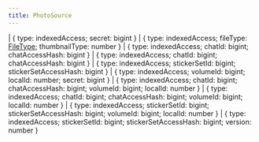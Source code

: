 ```yaml
---
title: PhotoSource
---
```


<div class="font-mono whitespace-pre"><span class="opacity-50">|</span> <span class="font-mono">{ <span class="font-bold">type</span><span class="opacity-50">:</span> <span class="text-red-500">indexedAccess</span><span class="opacity-50">;</span> <span class="font-bold">secret</span><span class="opacity-50">:</span> <span>bigint</span> }</span>
<span class="opacity-50">|</span> <span class="font-mono">{ <span class="font-bold">type</span><span class="opacity-50">:</span> <span class="text-red-500">indexedAccess</span><span class="opacity-50">;</span> <span class="font-bold">fileType</span><span class="opacity-50">:</span> <a href="/gh/types/filetype"  >FileType</a><span class="opacity-50">;</span> <span class="font-bold">thumbnailType</span><span class="opacity-50">:</span> <span>number</span> }</span>
<span class="opacity-50">|</span> <span class="font-mono">{ <span class="font-bold">type</span><span class="opacity-50">:</span> <span class="text-red-500">indexedAccess</span><span class="opacity-50">;</span> <span class="font-bold">chatId</span><span class="opacity-50">:</span> <span>bigint</span><span class="opacity-50">;</span> <span class="font-bold">chatAccessHash</span><span class="opacity-50">:</span> <span>bigint</span> }</span>
<span class="opacity-50">|</span> <span class="font-mono">{ <span class="font-bold">type</span><span class="opacity-50">:</span> <span class="text-red-500">indexedAccess</span><span class="opacity-50">;</span> <span class="font-bold">chatId</span><span class="opacity-50">:</span> <span>bigint</span><span class="opacity-50">;</span> <span class="font-bold">chatAccessHash</span><span class="opacity-50">:</span> <span>bigint</span> }</span>
<span class="opacity-50">|</span> <span class="font-mono">{ <span class="font-bold">type</span><span class="opacity-50">:</span> <span class="text-red-500">indexedAccess</span><span class="opacity-50">;</span> <span class="font-bold">stickerSetId</span><span class="opacity-50">:</span> <span>bigint</span><span class="opacity-50">;</span> <span class="font-bold">stickerSetAccessHash</span><span class="opacity-50">:</span> <span>bigint</span> }</span>
<span class="opacity-50">|</span> <span class="font-mono">{ <span class="font-bold">type</span><span class="opacity-50">:</span> <span class="text-red-500">indexedAccess</span><span class="opacity-50">;</span> <span class="font-bold">volumeId</span><span class="opacity-50">:</span> <span>bigint</span><span class="opacity-50">;</span> <span class="font-bold">localId</span><span class="opacity-50">:</span> <span>number</span><span class="opacity-50">;</span> <span class="font-bold">secret</span><span class="opacity-50">:</span> <span>bigint</span> }</span>
<span class="opacity-50">|</span> <span class="font-mono">{ <span class="font-bold">type</span><span class="opacity-50">:</span> <span class="text-red-500">indexedAccess</span><span class="opacity-50">;</span> <span class="font-bold">chatId</span><span class="opacity-50">:</span> <span>bigint</span><span class="opacity-50">;</span> <span class="font-bold">chatAccessHash</span><span class="opacity-50">:</span> <span>bigint</span><span class="opacity-50">;</span> <span class="font-bold">volumeId</span><span class="opacity-50">:</span> <span>bigint</span><span class="opacity-50">;</span> <span class="font-bold">localId</span><span class="opacity-50">:</span> <span>number</span> }</span>
<span class="opacity-50">|</span> <span class="font-mono">{ <span class="font-bold">type</span><span class="opacity-50">:</span> <span class="text-red-500">indexedAccess</span><span class="opacity-50">;</span> <span class="font-bold">chatId</span><span class="opacity-50">:</span> <span>bigint</span><span class="opacity-50">;</span> <span class="font-bold">chatAccessHash</span><span class="opacity-50">:</span> <span>bigint</span><span class="opacity-50">;</span> <span class="font-bold">volumeId</span><span class="opacity-50">:</span> <span>bigint</span><span class="opacity-50">;</span> <span class="font-bold">localId</span><span class="opacity-50">:</span> <span>number</span> }</span>
<span class="opacity-50">|</span> <span class="font-mono">{ <span class="font-bold">type</span><span class="opacity-50">:</span> <span class="text-red-500">indexedAccess</span><span class="opacity-50">;</span> <span class="font-bold">stickerSetId</span><span class="opacity-50">:</span> <span>bigint</span><span class="opacity-50">;</span> <span class="font-bold">stickerSetAccessHash</span><span class="opacity-50">:</span> <span>bigint</span><span class="opacity-50">;</span> <span class="font-bold">volumeId</span><span class="opacity-50">:</span> <span>bigint</span><span class="opacity-50">;</span> <span class="font-bold">localId</span><span class="opacity-50">:</span> <span>number</span> }</span>
<span class="opacity-50">|</span> <span class="font-mono">{ <span class="font-bold">type</span><span class="opacity-50">:</span> <span class="text-red-500">indexedAccess</span><span class="opacity-50">;</span> <span class="font-bold">stickerSetId</span><span class="opacity-50">:</span> <span>bigint</span><span class="opacity-50">;</span> <span class="font-bold">stickerSetAccessHash</span><span class="opacity-50">:</span> <span>bigint</span><span class="opacity-50">;</span> <span class="font-bold">version</span><span class="opacity-50">:</span> <span>number</span> }</span></div>

